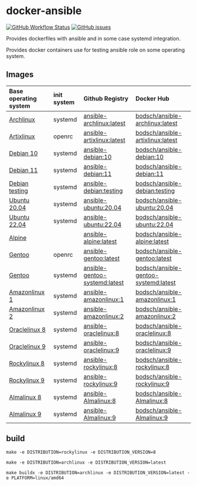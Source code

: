 # docker-ansible

[![GitHub Workflow Status](https://img.shields.io/github/actions/workflow/status/bodsch/docker-ansible/build.yml?branch=master)][ci]
[![GitHub issues](https://img.shields.io/github/issues/bodsch/docker-ansible)][issues]

[ci]: https://github.com/bodsch/docker-ansible/actions
[issues]: https://github.com/bodsch/docker-ansible/issues?q=is%3Aopen+is%3Aissue



Provides dockerfiles with ansible and in some case systemd integration.

Provides docker containers use for testing ansible role on some operating system.

## Images

| Base operating system            | init system | Github Registry                   | Docker Hub                               |
| :------------------------------- | :---------- | :------------------------------   | :-------------------------------------   |
| [Archlinux][Archlinux]           | systemd     | [ansible-archlinux:latest][]      | [bodsch/ansible-archlinux:latest][]      |
| [Artixlinux][Artixlinux]         | openrc      | [ansible-artixlinux:latest][]     | [bodsch/ansible-artixlinux:latest][]     |
| [Debian 10][Debian]              | systemd     | [ansible-debian:10][]             | [bodsch/ansible-debian:10][]             |
| [Debian 11][Debian]              | systemd     | [ansible-debian:11][]             | [bodsch/ansible-debian:11][]             |
| [Debian testing][Debian]         | systemd     | [ansible-debian:testing][]        | [bodsch/ansible-debian:testing][]        |
| [Ubuntu 20.04][Ubuntu]           | systemd     | [ansible-ubuntu:20.04][]          | [bodsch/ansible-ubuntu:20.04][]          |
| [Ubuntu 22.04][Ubuntu]           | systemd     | [ansible-ubuntu:22.04][]          | [bodsch/ansible-ubuntu:22.04][]          |
| [Alpine][Alpine]                 |             | [ansible-alpine:latest][]         | [bodsch/ansible-alpine:latest][]         |
| [Gentoo][Gentoo]                 | openrc      | [ansible-gentoo:latest][]         | [bodsch/ansible-gentoo:latest][]         |
| [Gentoo][Gentoo]                 | systemd     | [ansible-gentoo-systemd:latest][] | [bodsch/ansible-gentoo-systemd:latest][] |
| [Amazonlinux 1][Amazonlinux]     | systemd     | [ansible-amazonlinux:1][]         | [bodsch/ansible-amazonlinux:1][]         |
| [Amazonlinux 2][Amazonlinux]     | systemd     | [ansible-amazonlinux:2][]         | [bodsch/ansible-amazonlinux:2][]         |
| [Oraclelinux 8][Oraclelinux]     | systemd     | [ansible-oraclelinux:8][]         | [bodsch/ansible-oraclelinux:8][]         |
| [Oraclelinux 9][Oraclelinux]     | systemd     | [ansible-oraclelinux:9][]         | [bodsch/ansible-oraclelinux:9][]         |
| [Rockylinux 8][Rockylinux]       | systemd     | [ansible-rockylinux:8][]          | [bodsch/ansible-rockylinux:8][]          |
| [Rockylinux 9][Rockylinux]       | systemd     | [ansible-rockylinux:9][]          | [bodsch/ansible-rockylinux:9][]          |
| [Almalinux 8][Almalinux]         | systemd     | [ansible-Almalinux:8][]           | [bodsch/ansible-Almalinux:8][]           |
| [Almalinux 9][Almalinux]         | systemd     | [ansible-Almalinux:9][]           | [bodsch/ansible-Almalinux:9][]           |

[Ubuntu]: https://hub.docker.com/_/ubuntu/
[Debian]: https://hub.docker.com/_/debian/
[Oraclelinux]: https://hub.docker.com/_/oraclelinux/
[Amazonlinux]: https://hub.docker.com/_/amazonlinux/
[Alpine]: https://hub.docker.com/_/alpine
[Archlinux]: https://hub.docker.com/r/base/archlinux/
[Artixlinux]: https://hub.docker.com/r/artixlinux/base
[Gentoo]: https://hub.docker.com/r/gentoo/stage3-amd64/
[Rockylinux]: https://hub.docker.com/r/rockylinux/rockylinux
[Almalinux]: https://hub.docker.com/_/almalinux

[ansible-archlinux:latest]: https://github.com/bodsch/docker-ansible/pkgs/container/docker-ansible%2Fansible-archlinux
[ansible-artixlinux:latest]: https://github.com/bodsch/docker-ansible/pkgs/container/docker-ansible%2Fansible-artixlinux
[ansible-debian:10]: https://github.com/bodsch/docker-ansible/pkgs/container/docker-ansible%2Fansible-debian
[ansible-debian:11]: https://github.com/bodsch/docker-ansible/pkgs/container/docker-ansible%2Fansible-debian
[ansible-debian:testing]: https://github.com/bodsch/docker-ansible/pkgs/container/docker-ansible%2Fansible-debian
[ansible-ubuntu:20.04]: https://github.com/bodsch/docker-ansible/pkgs/container/docker-ansible%2Fansible-ubuntu
[ansible-ubuntu:22.04]: https://github.com/bodsch/docker-ansible/pkgs/container/docker-ansible%2Fansible-ubuntu
[ansible-alpine:latest]: https://github.com/bodsch/docker-ansible/pkgs/container/docker-ansible%2Fansible-alpine
[ansible-gentoo:latest]: https://github.com/bodsch/docker-ansible/pkgs/container/docker-ansible%2Fansible-gentoo
[ansible-gentoo-systemd:latest]: https://github.com/bodsch/docker-ansible/pkgs/container/docker-ansible%2Fansible-gentoo
[ansible-amazonlinux:1]: https://github.com/bodsch/docker-ansible/pkgs/container/docker-ansible%2Fansible-amazonlinux
[ansible-amazonlinux:2]: https://github.com/bodsch/docker-ansible/pkgs/container/docker-ansible%2Fansible-amazonlinux
[ansible-oraclelinux:8]: https://github.com/bodsch/docker-ansible/pkgs/container/docker-ansible%2Fansible-oraclelinux
[ansible-oraclelinux:9]: https://github.com/bodsch/docker-ansible/pkgs/container/docker-ansible%2Fansible-oraclelinux
[ansible-rockylinux:8]: https://github.com/bodsch/docker-ansible/pkgs/container/docker-ansible%2Fansible-rockylinux
[ansible-rockylinux:9]: https://github.com/bodsch/docker-ansible/pkgs/container/docker-ansible%2Fansible-rockylinux
[ansible-almalinux:8]: https://github.com/bodsch/docker-ansible/pkgs/container/docker-ansible%2Fansible-almalinux
[ansible-almalinux:9]: https://github.com/bodsch/docker-ansible/pkgs/container/docker-ansible%2Fansible-almalinux

[bodsch/ansible-archlinux:latest]: https://hub.docker.com/r/bodsch/ansible-archlinux
[bodsch/ansible-artixlinux:latest]: https://hub.docker.com/r/bodsch/ansible-artixlinux
[bodsch/ansible-debian:10]: https://hub.docker.com/r/bodsch/ansible-debian
[bodsch/ansible-debian:11]: https://hub.docker.com/r/bodsch/ansible-debian
[bodsch/ansible-debian:testing]: https://hub.docker.com/r/bodsch/ansible-debian
[bodsch/ansible-ubuntu:20.04]: https://hub.docker.com/r/bodsch/ansible-ubuntu
[bodsch/ansible-ubuntu:22.04]: https://hub.docker.com/r/bodsch/ansible-ubuntu
[bodsch/ansible-alpine:latest]: https://hub.docker.com/r/bodsch/ansible-alpine
[bodsch/ansible-gentoo:latest]: https://hub.docker.com/r/bodsch/ansible-gentoo
[bodsch/ansible-gentoo-systemd:latest]: https://hub.docker.com/r/bodsch/ansible-gentoo-systemd
[bodsch/ansible-amazonlinux:1]: https://hub.docker.com/r/bodsch/ansible-amazonlinux
[bodsch/ansible-amazonlinux:2]: https://hub.docker.com/r/bodsch/ansible-amazonlinux
[bodsch/ansible-oraclelinux:8]: https://hub.docker.com/r/bodsch/ansible-oraclelinux
[bodsch/ansible-oraclelinux:9]: https://hub.docker.com/r/bodsch/ansible-oraclelinux
[bodsch/ansible-rockylinux:8]: https://hub.docker.com/r/bodsch/ansible-rockylinux
[bodsch/ansible-rockylinux:9]: https://hub.docker.com/r/bodsch/ansible-rockylinux
[bodsch/ansible-almalinux:8]: https://hub.docker.com/r/bodsch/ansible-almalinux
[bodsch/ansible-almalinux:9]: https://hub.docker.com/r/bodsch/ansible-almalinux

## build

```
make -e DISTRIBUTION=rockylinux -e DISTRIBUTION_VERSION=8

make -e DISTRIBUTION=archlinux -e DISTRIBUTION_VERSION=latest

make buildx -e DISTRIBUTION=archlinux -e DISTRIBUTION_VERSION=latest -e PLATFORM=linux/amd64
```
